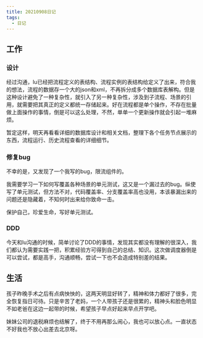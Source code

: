 ```yaml
---
title: 20210908日记
tags:
  - 日记
---
```

## 工作
### 设计
经过沟通，lu已经把流程定义的表结构、流程实例的表结构给定义了出来，符合我的想法，流程的数据存一个大的json和xml，不再拆分成多个数据库表解构。但是这种设计避免了一种复杂性，就引入了另一种复杂性，涉及到子流程、场景的引用，就需要把其真正的定义都统一存储起来。好在流程都是单个操作，不存在批量做上面操作的事情，倒是可以这么处理，不然，单单一个更新操作就会引起一堆麻烦。

暂定这样，明天再看看详细的数据库设计和相关文档，整理下各个任务节点展示的东西，流程运行、历史流程查看的详细细节。

### 修复bug
不幸的是，又发现了一个我写的bug，限流组件的。

我需要学习一下如何写覆盖各种场景的单元测试，这又是一个漏过去的bug。纵使写了单元测试，但方法不对，代码覆盖率、分支覆盖率高也没用，本该暴漏出来的问题还是隐藏着，不知何时出来给你致命一击。

保护自己，珍爱生命，写好单元测试。

### DDD
今天和lu沟通的时候，简单讨论了DDD的事情，发现其实都没有理解的很深入，我们都认为需要实践一把，积累经验方可得到自己的总结、知识。这次做调度器倒是可以尝试，都是高手，沟通顺畅，尝试一下也不会造成特别差的结果。

## 生活

孩子昨晚手术之后有点病怏怏的，这两天明显好转了，精神和体力都好了很多，完全恢复指日可待。只是辛苦了老妈，一个人带孩子还是很累的，精神头和脸色明显不如老爸在这边一起带的时候，希望孩子早点好起来早点开学吧。

妹妹公司的退税麻烦也结解了，终于不用再那么闹心，我也可以放心点。一直状态不好我也不放心出差去北京呀。


